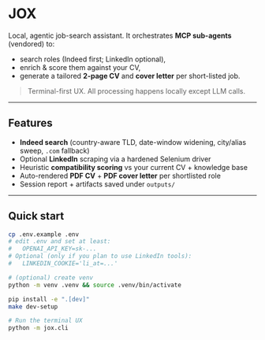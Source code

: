 # JOX

Local, agentic job-search assistant. It orchestrates **MCP sub-agents** (vendored) to:
- search roles (Indeed first; LinkedIn optional),
- enrich & score them against your CV,
- generate a tailored **2-page CV** and **cover letter** per short-listed job.

> Terminal-first UX. All processing happens locally except LLM calls.

---

## Features

- **Indeed search** (country-aware TLD, date-window widening, city/alias sweep, `.com` fallback)
- Optional **LinkedIn** scraping via a hardened Selenium driver
- Heuristic **compatibility scoring** vs your current CV + knowledge base
- Auto-rendered **PDF CV** + **PDF cover letter** per shortlisted role
- Session report + artifacts saved under `outputs/`

---

## Quick start

```bash
cp .env.example .env
# edit .env and set at least:
#   OPENAI_API_KEY=sk-...
# Optional (only if you plan to use LinkedIn tools):
#   LINKEDIN_COOKIE='li_at=...'

# (optional) create venv
python -m venv .venv && source .venv/bin/activate

pip install -e ".[dev]"
make dev-setup

# Run the terminal UX
python -m jox.cli
